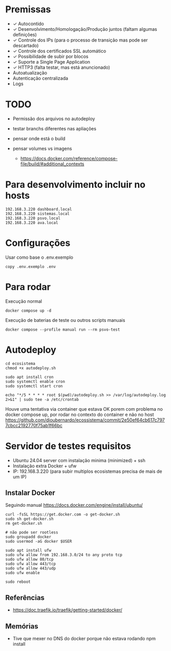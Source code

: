 # Premissas

- ✓ Autocontido 
- ✓ Desenvolvimento/Homologação/Produção juntos (faltam algumas definições)
- ✓ Controle dos IPs (para o processo de transição mas pode ser descartado)
- ✓ Controle dos certificados SSL automático 
- ✓ Possibilidade de subir por blocos
- ✓ Suporte a Single Page Application
- ✓ HTTP3 (falta testar, mas está anuncionado)
- Autoatualização
- Autenticação centralizada
- Logs

# TODO

- Permissão dos arquivos no autodeploy
- testar branchs diferentes nas apliações

- pensar onde está o build 
- pensar volumes vs imagens
    - https://docs.docker.com/reference/compose-file/build/#additional_contexts

# Para desenvolvimento incluir no hosts

```
192.168.3.220 dashboard.local
192.168.3.220 sistemas.local
192.168.3.220 psvo.local
192.168.3.220 ava.local
```

# Configurações

Usar como base o .env.exemplo
```
copy .env.exemplo .env
```

# Para rodar

Execução normal
```
docker compose up -d
```

Execução de baterias de teste ou outros scripts manuais
```
docker compose --profile manual run --rm psvo-test
```

# Autodeploy

```
cd ecosistema 
chmod +x autodeploy.sh

sudo apt install cron
sudo systemctl enable cron
sudo systemctl start cron

echo "*/5 * * * * root $(pwd)/autodeploy.sh >> /var/log/autodeploy.log 2>&1" | sudo tee -a /etc/crontab
```
Houve uma tentativa via container que estava OK porem com problema no docker compose up, por rodar no contexto do container e não no host https://github.com/dioubernardo/ecossistema/commit/2e50ef64cb617c7977cbcc2192770f75ab1f66bc

# Servidor de testes requisitos

- Ubuntu 24.04 server com instalação minima (minimized) + ssh
- Instalação extra Docker + ufw
- IP: 192.168.3.220 (para subir multiplos ecosistemas precisa de mais de um IP)

## Instalar Docker

Seguindo manual
https://docs.docker.com/engine/install/ubuntu/

```
curl -fsSL https://get.docker.com -o get-docker.sh
sudo sh get-docker.sh
rm get-docker.sh

# não pode ser rootless
sudo groupadd docker
sudo usermod -aG docker $USER

sudo apt install ufw
sudo ufw allow from 192.168.3.0/24 to any proto tcp
sudo ufw allow 80/tcp
sudo ufw allow 443/tcp
sudo ufw allow 443/udp
sudo ufw enable

sudo reboot
```

## Referências
- https://doc.traefik.io/traefik/getting-started/docker/

## Memórias
- Tive que mexer no DNS do docker porque não estava rodando npm install
